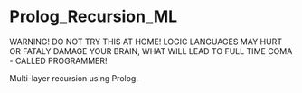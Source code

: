 Prolog_Recursion_ML 
===================
WARNING! DO NOT TRY THIS AT HOME! LOGIC
LANGUAGES MAY HURT 
OR FATALY DAMAGE 
YOUR BRAIN, WHAT
WILL LEAD TO FULL
TIME COMA - CALLED
PROGRAMMER!

Multi-layer recursion using Prolog. 
